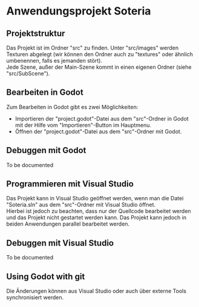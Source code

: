 
# Anwendungsprojekt Soteria

## Projektstruktur
Das Projekt ist im Ordner "src" zu finden.
Unter "src/images" werden Texturen abgelegt (wir können den Ordner auch zu "textures" oder ähnlich umbenennen, falls es jemanden stört).</br>
Jede Szene, außer der Main-Szene kommt in einen eigenen Ordner (siehe "src/SubScene").

## Bearbeiten in Godot
Zum Bearbeiten in Godot gibt es zwei Möglichkeiten:
- Importieren der "project.godot"-Datei aus dem "src"-Ordner in Godot mit der Hilfe vom "Importieren"-Button im Hauptmenu.
- Öffnen der "project.godot"-Datei aus dem "src"-Ordner mit Godot.

## Debuggen mit Godot
To be documented

## Programmieren mit Visual Studio
Das Projekt kann in Visual Studio geöffnet werden, wenn man die Datei "Soteria.sln" aus dem "src"-Ordner mit Visual Studio öffnet.</br>
Hierbei ist jedoch zu beachten, dass nur der Quellcode bearbeitet werden und das Projekt nicht gestartet werden kann. Das Projekt kann jedoch in beiden Anwendungen parallel bearbeitet werden.

## Debuggen mit Visual Studio
To be documented

## Using Godot with git
Die Änderungen können aus Visual Studio oder auch über externe Tools synchronisiert werden.
